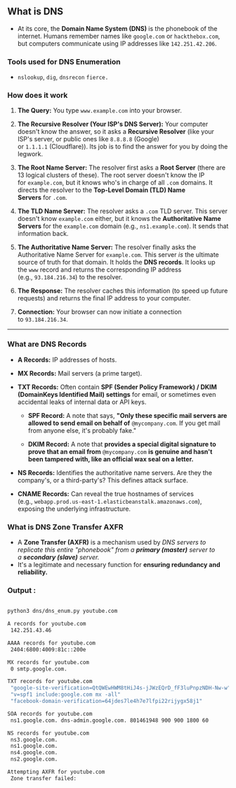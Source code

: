 ## **What is DNS** 

- At its core, the **Domain Name System (DNS)** is the phonebook of the internet. Humans remember names like `google.com` or `hackthebox.com`, but computers communicate using IP addresses like `142.251.42.206`.

### Tools used for **DNS Enumeration** 

-  `nslookup`, `dig`, `dnsrecon` `fierce.`

### How does it work 

1. **The Query:** You type `www.example.com` into your browser.
    
2. **The Recursive Resolver (Your ISP's DNS Server):** Your computer doesn't know the answer, so it asks a **Recursive Resolver** (like your ISP's server, or public ones like `8.8.8.8` (Google) or `1.1.1.1` (Cloudflare)). Its job is to find the answer for you by doing the legwork.
    
3. **The Root Name Server:** The resolver first asks a **Root Server** (there are 13 logical clusters of these). The root server doesn't know the IP for `example.com`, but it knows who's in charge of all `.com` domains. It directs the resolver to the **Top-Level Domain (TLD) Name Servers** for `.com`.
    
4. **The TLD Name Server:** The resolver asks a `.com` TLD server. This server doesn't know `example.com` either, but it knows the **Authoritative Name Servers** for the `example.com` domain (e.g., `ns1.example.com`). It sends that information back.
    
5. **The Authoritative Name Server:** The resolver finally asks the Authoritative Name Server for `example.com`. This server _is_ the ultimate source of truth for that domain. It holds the **DNS records**. It looks up the `www` record and returns the corresponding IP address (e.g., `93.184.216.34`) to the resolver.
    
6. **The Response:** The resolver caches this information (to speed up future requests) and returns the final IP address to your computer.
    
7. **Connection:** Your browser can now initiate a connection to `93.184.216.34`.
---
### What are **DNS Records**

- **A Records:** IP addresses of hosts.
    
- **MX Records:** Mail servers (a prime target).
    
- **TXT Records:** Often contain **SPF (Sender Policy Framework) / DKIM (DomainKeys Identified Mail) settings** for email, or sometimes even accidental leaks of internal data or API keys.

	-  **SPF Record:** A note that says, **"Only these specific mail servers are allowed to send email on behalf of** `@mycompany.com`. If you get mail from anyone else, it's probably fake."
    
	- **DKIM Record:** A note that **provides a special digital signature to prove that an email from** `@mycompany.com` **is genuine and hasn't been tampered with, like an official wax seal on a letter.**
    
- **NS Records:** Identifies the authoritative name servers. Are they the company's, or a third-party's? This defines attack surface.
    
- **CNAME Records:** Can reveal the true hostnames of services (e.g., `webapp.prod.us-east-1.elasticbeanstalk.amazonaws.com`), exposing the underlying infrastructure.

### What is DNS Zone Transfer AXFR

-  A **Zone Transfer (AXFR)** is a mechanism used by *DNS servers to replicate this entire "phonebook" from a **primary (master)** server to a **secondary (slave)** server.*
-  It's a legitimate and necessary function for **ensuring redundancy and reliability.**

### Output : 

```bash title:output.md

python3 dns/dns_enum.py youtube.com

A records for youtube.com
 142.251.43.46

AAAA records for youtube.com
 2404:6800:4009:81c::200e

MX records for youtube.com
 0 smtp.google.com.

TXT records for youtube.com
 "google-site-verification=QtQWEwHWM8tHiJ4s-jJWzEQrD_fF3luPnpzNDH-Nw-w"
 "v=spf1 include:google.com mx -all"
 "facebook-domain-verification=64jdes7le4h7e7lfpi22rijygx58j1"

SOA records for youtube.com
 ns1.google.com. dns-admin.google.com. 801461948 900 900 1800 60

NS records for youtube.com
 ns3.google.com.
 ns1.google.com.
 ns4.google.com.
 ns2.google.com.

Attempting AXFR for youtube.com
 Zone transfer failed: 
 

```